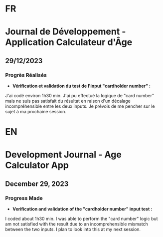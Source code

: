 # FR

# Journal de Développement - Application Calculateur d'Âge

## 29/12/2023

### Progrès Réalisés

- **Vérification et validation du test de l'input "cardholder number" :**

J'ai codé environ 1h30 min.
J'ai pu effectué la logique de "card number" mais ne suis pas satisfait du résultat en raison d'un décalage incompréhensible entre les deux inputs.
Je prévois de me pencher sur le sujet à ma prochaine session.

# EN

# Development Journal - Age Calculator App

## December 29, 2023

### Progress Made

- **Verification and validation of the "cardholder number" input test :**

I coded about 1h30 min.
I was able to perform the "card number" logic but am not satisfied with the result due to an incomprehensible mismatch between the two inputs.
I plan to look into this at my next session.
